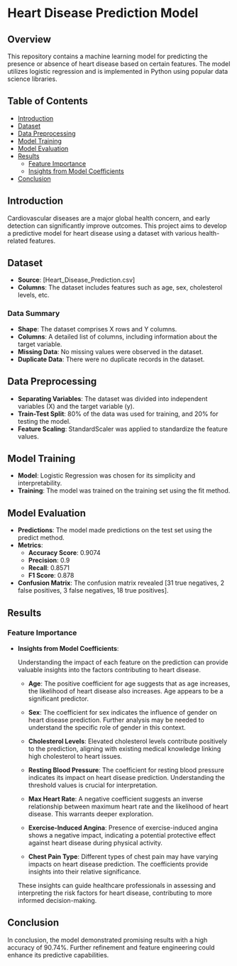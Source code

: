 # Heart Disease Prediction Model

## Overview

This repository contains a machine learning model for predicting the presence or absence of heart disease based on certain features. The model utilizes logistic regression and is implemented in Python using popular data science libraries.

## Table of Contents

- [Introduction](#introduction)
- [Dataset](#dataset)
- [Data Preprocessing](#data-preprocessing)
- [Model Training](#model-training)
- [Model Evaluation](#model-evaluation)
- [Results](#results)
  - [Feature Importance](#feature-importance)
  - [Insights from Model Coefficients](#insights-from-model-coefficients)
- [Conclusion](#conclusion)

## Introduction

Cardiovascular diseases are a major global health concern, and early detection can significantly improve outcomes. This project aims to develop a predictive model for heart disease using a dataset with various health-related features.

## Dataset

- **Source**: [Heart_Disease_Prediction.csv]
- **Columns**: The dataset includes features such as age, sex, cholesterol levels, etc.

### Data Summary

- **Shape**: The dataset comprises X rows and Y columns.
- **Columns**: A detailed list of columns, including information about the target variable.
- **Missing Data**: No missing values were observed in the dataset.
- **Duplicate Data**: There were no duplicate records in the dataset.

## Data Preprocessing

- **Separating Variables**: The dataset was divided into independent variables (X) and the target variable (y).
- **Train-Test Split**: 80% of the data was used for training, and 20% for testing the model.
- **Feature Scaling**: StandardScaler was applied to standardize the feature values.

## Model Training

- **Model**: Logistic Regression was chosen for its simplicity and interpretability.
- **Training**: The model was trained on the training set using the fit method.

## Model Evaluation

- **Predictions**: The model made predictions on the test set using the predict method.
- **Metrics**:
  - **Accuracy Score**: 0.9074
  - **Precision**: 0.9
  - **Recall**: 0.8571
  - **F1 Score**: 0.878
- **Confusion Matrix**: The confusion matrix revealed [31 true negatives, 2 false positives, 3 false negatives, 18 true positives].

## Results

### Feature Importance

- **Insights from Model Coefficients**:

  Understanding the impact of each feature on the prediction can provide valuable insights into the factors contributing to heart disease.

  - **Age**: The positive coefficient for age suggests that as age increases, the likelihood of heart disease also increases. Age appears to be a significant predictor.

  - **Sex**: The coefficient for sex indicates the influence of gender on heart disease prediction. Further analysis may be needed to understand the specific role of gender in this context.

  - **Cholesterol Levels**: Elevated cholesterol levels contribute positively to the prediction, aligning with existing medical knowledge linking high cholesterol to heart issues.

  - **Resting Blood Pressure**: The coefficient for resting blood pressure indicates its impact on heart disease prediction. Understanding the threshold values is crucial for interpretation.

  - **Max Heart Rate**: A negative coefficient suggests an inverse relationship between maximum heart rate and the likelihood of heart disease. This warrants deeper exploration.

  - **Exercise-Induced Angina**: Presence of exercise-induced angina shows a negative impact, indicating a potential protective effect against heart disease during physical activity.

  - **Chest Pain Type**: Different types of chest pain may have varying impacts on heart disease prediction. The coefficients provide insights into their relative significance.

  These insights can guide healthcare professionals in assessing and interpreting the risk factors for heart disease, contributing to more informed decision-making.

## Conclusion

In conclusion, the model demonstrated promising results with a high accuracy of 90.74%. Further refinement and feature engineering could enhance its predictive capabilities.

